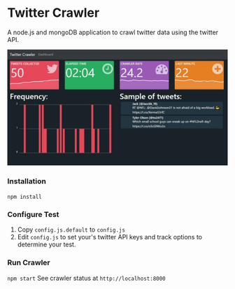# Twitter Crawler

A node.js and mongoDB application to crawl twitter data using the twitter API.

![demo](https://raw.githubusercontent.com/fabiosikansi/twitter-crawler/master/demo.jpg)

### Installation
`
npm install
`

### Configure Test

1. Copy `config.js.default` to `config.js`
2. Edit `config.js` to set your's twitter API keys and track options to determine your test.

### Run Crawler
`
npm start
`
See crawler status at `http://localhost:8000`
